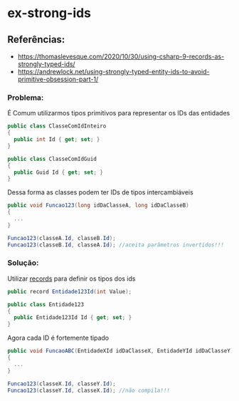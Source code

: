 # ex-strong-ids

## Referências:
- https://thomaslevesque.com/2020/10/30/using-csharp-9-records-as-strongly-typed-ids/
- https://andrewlock.net/using-strongly-typed-entity-ids-to-avoid-primitive-obsession-part-1/

### Problema:
É Comum utilizarmos tipos primitivos para representar os IDs das entidades

```cs Example
public class ClasseComIdInteiro
{
  public int Id { get; set; }
}

public class ClasseComIdGuid
{
  public Guid Id { get; set; }
}
```

Dessa forma as classes podem ter IDs de tipos intercambiáveis

```cs Example
public void Funcao123(long idDaClasseA, long idDaClasseB)
{
  ...
}

Funcao123(classeA.Id, classeB.Id);
Funcao123(classeB.Id, classeA.Id); //aceita parâmetros invertidos!!!
```

### Solução:
Utilizar [records](https://docs.microsoft.com/en-us/dotnet/csharp/whats-new/tutorials/records) para definir os tipos dos ids

```cs Example
public record Entidade123Id(int Value);

public class Entidade123
{
  public Entidade123Id Id { get; set; }
}
```

Agora cada ID é fortemente tipado

```cs Example
public void FuncaoABC(EntidadeXId idDaClasseX, EntidadeYId idDaClasseY)
{
  ...
}

Funcao123(classeX.Id, classeY.Id);
Funcao123(classeY.Id, classeX.Id); //não compila!!!
```
